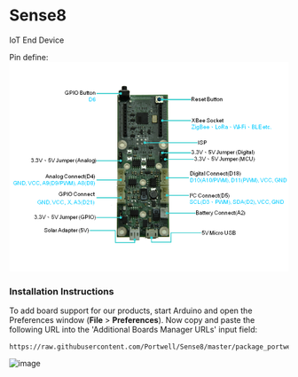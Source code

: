 # Sense8
IoT End Device

Pin define:
![image](https://github.com/Portwell/Sense8/blob/master/Sense8_picture.png)

### Installation Instructions

To add board support for our products, start Arduino and open the Preferences window (**File** > **Preferences**). Now copy and paste the following URL into the 'Additional Boards Manager URLs' input field:

	https://raw.githubusercontent.com/Portwell/Sense8/master/package_portwell_index.json
![image](https://github.com/Portwell/Sense8/blob/master/pre.fs.jpg)
